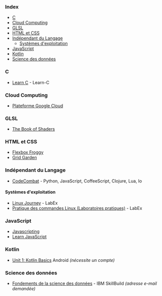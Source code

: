 ### Index

* [C](#c)
* [Cloud Computing](#cloud-computing)
* [GLSL](#glsl)
* [HTML et CSS](#html-et-css)
* [Indépendant du Langage](#indépendant-du-langage)
    * [Systèmes d'exploitation](#systèmes-dexploitation)
* [JavaScript](#javascript)
* [Kotlin](#kotlin)
* [Science des données](#science-des-données)


### C

* [Learn C](https://www.learn-c.org/fr/) - Learn-C


### Cloud Computing

* [Plateforme Google Cloud](https://cloud.google.com/learn/training)


### GLSL

* [The Book of Shaders](https://thebookofshaders.com)


### HTML et CSS

* [Flexbox Froggy](https://flexboxfroggy.com/#fr)
* [Grid Garden](https://cssgridgarden.com/#fr)


### Indépendant du Langage

* [CodeCombat](http://codecombat.com) - Python, JavaScript, CoffeeScript, Clojure, Lua, Io


#### Systèmes d'exploitation

* [Linux Journey](https://labex.io/fr/linuxjourney) - LabEx
* [Pratique des commandes Linux (Laboratoires pratiques)](https://labex.io/fr/tutorials/practice-linux-commands-hands-on-labs-398420) - LabEx


### JavaScript

* [Javascripting](https://github.com/sethvincent/javascripting)
* [Learn JavaScript](https://learnjavascript.online)


### Kotlin

* [Unit 1: Kotlin Basics](https://developer.android.com/courses/android-basics-kotlin/unit-1?hl=fr) Android *(nécessite un compte)*


### Science des données

* [Fondements de la science des données](https://skillsbuild.org/fr/students/course-catalog/data-science) - IBM SkillBuild *(adresse e-mail demandée)*

